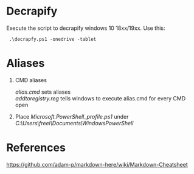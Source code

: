 # Decrapify

Execute the script to decrapify windows 10 18xx/19xx. Use this:

```
 .\decrapfy.ps1 -onedrive -tablet
```

# Aliases

1. CMD aliases

   *alias.cmd* sets aliases   
   *addtoregistry.reg* tells windows to execute alias.cmd for every CMD open

2. Place *Microsoft.PowerShell_profile.ps1* under *C:\Users\freei\Documents\WindowsPowerShell*


# References

https://github.com/adam-p/markdown-here/wiki/Markdown-Cheatsheet

